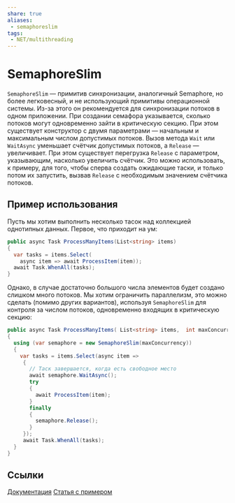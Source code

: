 ```yaml
---
share: true
aliases:
 - semaphoreslim
tags:
 - NET/multithreading
---
```

# SemaphoreSlim
`SemaphoreSlim` — примитив синхронизации, аналогичный Semaphore, но более легковесный, и не использующий примитивы операционной системы. Из-за этого он рекомендуется для синхронизации потоков в одном приложении.
При создании семафора указывается, сколько потоков могут одновременно зайти в критическую секцию. При этом существует конструктор с двумя параметрами — начальным и максимальным числом допустимых потоков. Вызов метода `Wait` или `WaitAsync` уменьшает счётчик допустимых потоков, а `Release` — увеличивает. При этом существует перегрузка `Release` с параметром, указывающим, насколько увеличить счётчик. Это можно использовать, к примеру, для того, чтобы сперва создать ожидающие таски, и только потом их запустить, вызвав `Release` с необходимым значением счётчика потоков.
## Пример использования
Пусть мы хотим выполнить несколько тасок над коллекцией однотипных данных. Первое, что приходит на ум:
```csharp
public async Task ProcessManyItems(List<string> items)
{
  var tasks = items.Select(
    async item => await ProcessItem(item));
  await Task.WhenAll(tasks);
}
```
Однако, в случае достаточно большого числа элементов будет создано слишком много потоков. Мы хотим ограничить параллелизм, это можно сделать (помимо других вариантов), используя `SemaphoreSlim` для контроля за числом потоков, одновременно входящих в критическую секцию:
```csharp
public async Task ProcessManyItems( List<string> items,  int maxConcurrency = 10)
{
  using (var semaphore = new SemaphoreSlim(maxConcurrency))
  {
    var tasks = items.Select(async item =>
     {
       // Таск завершается, когда есть свободное место
       await semaphore.WaitAsync(); 
       try
       {
         await ProcessItem(item);
       }
       finally
       {
         semaphore.Release();
       }
     });
     await Task.WhenAll(tasks);
  }
}
```

## Ссылки
[Документация](https://learn.microsoft.com/en-us/dotnet/api/system.threading.semaphoreslim?view=net-7.0)
[Статья с примером](https://dev.to/bytehide/50-c-advanced-optimization-performance-tips-18l2)